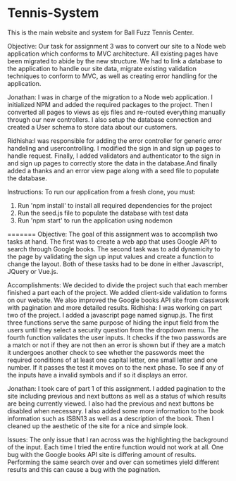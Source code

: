 # Tennis-System
This is the main website and system for Ball Fuzz Tennis Center.

Objective: Our task for assignment 3 was to convert our site to a Node web application which conforms to MVC architecture. All existing pages have been migrated to abide by the new structure. We had to link a database to the application to handle our site data, migrate existing validation techniques to conform to MVC, as well as creating error handling for the application.

Jonathan: I was in charge of the migration to a Node web application. I initialized NPM and added the required packages to the project. Then I converted all pages to views as ejs files and re-routed everything manually through our new controllers. I also setup the database connection and created a User schema to store data about our customers.

Ridhisha:I was responsible for adding the error controller for generic error handeling and usercontrolling. I modified the sign in and sign up pages to handle request. Finally, I added validators and authenticator to the sign in and sign up pages to correctly store the data in the database.And finally added a thanks and an error view page along with a seed file to populate the database.

Instructions: To run our application from a fresh clone, you must:
1. Run 'npm install' to install all required dependencies for the project
2. Run the seed.js file to populate the database with test data
3. Run 'npm start' to run the application using nodemon

=======
Objective: The goal of this assignment was to accomplish two tasks at hand. The first was to create a web app that uses Google API to search through Google books. The second task was to add dynamicity to the page by validating the sign up input values and create a function to change the layout. Both of these tasks had to be done in either Javascript, JQuery or Vue.js.

Accomplishments: We decided to divide the project such that each member finished a part each of the project. We added client-side validation to forms on our website. We also improved the Google books API site from classwork with pagination and more detailed results.
Ridhisha: I was working on part two of the project. I added a javascript page named signup.js. The first three functions serve the same purpose of hiding the input field from the users until they select a security question from the dropdown menu. The fourth function validates the user inputs. It checks if the two passwords are a match or not if they are not then an error is shown but if they are a match it undergoes another check to see whether the passwords meet the required conditions of at least one capital letter, one small letter and one number. If it passes the test it moves on to the next phase. To see if any of the inputs have a invalid symbols and if so it displays an error.

Jonathan: I took care of part 1 of this assignment. I added pagination to the site including previous and next buttons as well as a status of which results are being currently viewed. I also had the previous and next buttons be disabled when necessary. I also added some more information to the book information such as ISBN13 as well as a description of the book. Then I cleaned up the aesthetic of the site for a nice and simple look. 

Issues: The only issue that I ran across was the highlighting the background of the input. Each time I tried the entire function would not work at all. One bug with the Google books API site is differing amount of results. Performing the same search over and over can sometimes yield different results and this can cause a bug with the pagination.

